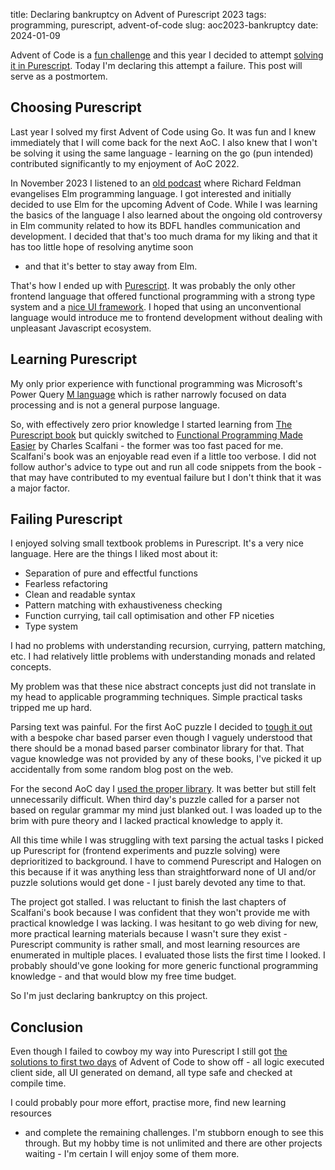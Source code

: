 title: Declaring bankruptcy on Advent of Purescript 2023
tags: programming, purescript, advent-of-code
slug: aoc2023-bankruptcy
date: 2024-01-09

Advent of Code is a [fun challenge] and this year I decided to attempt
[solving it in Purescript][solutions]. Today I'm declaring this attempt a
failure. This post will serve as a postmortem.

[fun challenge]: {filename}/posts/20230309-aoc2022.md
[solutions]: https://sio.github.io/advent-of-code/2023/


## Choosing Purescript

Last year I solved my first Advent of Code using Go. It was fun and I knew
immediately that I will come back for the next AoC. I also knew that I won't
be solving it using the same language - learning on the go (pun intended)
contributed significantly to my enjoyment of AoC 2022.

In November 2023 I listened to an [old podcast] where Richard Feldman
evangelises Elm programming language. I got interested and initially decided
to use Elm for the upcoming Advent of Code. While I was learning the basics of
the language I also learned about the ongoing old controversy in Elm community
related to how its BDFL handles communication and development. I decided that
that's too much drama for my liking and that it has too little hope of
resolving anytime soon
- and that it's better to stay away from Elm.

That's how I ended up with [Purescript]. It was probably the only other
frontend language that offered functional programming with a strong type
system and a [nice UI framework][Halogen]. I hoped that using an
unconventional language would introduce me to frontend development without
dealing with unpleasant Javascript ecosystem.

[old podcast]: https://corecursive.com/teaching-fp-with-richard-feldman/
[Purescript]: https://www.purescript.org/
[Halogen]: https://github.com/purescript-halogen/purescript-halogen


## Learning Purescript

My only prior experience with functional programming was Microsoft's Power
Query [M language]({tag}/m) which is rather narrowly focused on data
processing and is not a general purpose language.

So, with effectively zero prior knowledge I started learning from [The
Purescript book](https://book.purescript.org/) but quickly switched to
[Functional Programming Made Easier](https://leanpub.com/fp-made-easier) by
Charles Scalfani - the former was too fast paced for me.
Scalfani's book was an enjoyable read even if a little too verbose.
I did not follow author's advice to type out and run all code snippets from
the book - that may have contributed to my eventual failure but I don't think
that it was a major factor.


## Failing Purescript

I enjoyed solving small textbook problems in Purescript. It's a very nice
language. Here are the things I liked most about it:

- Separation of pure and effectful functions
- Fearless refactoring
- Clean and readable syntax
- Pattern matching with exhaustiveness checking
- Function currying, tail call optimisation and other FP niceties
- Type system

I had no problems with understanding recursion, currying, pattern matching,
etc. I had relatively little problems with understanding monads and related
concepts.

My problem was that these nice abstract concepts just did not translate in my
head to applicable programming techniques. Simple practical tasks tripped me
up hard.

Parsing text was painful. For the first AoC puzzle I decided to [tough it out]
with a bespoke char based parser even though I vaguely understood that there
should be a monad based parser combinator library for that. That vague
knowledge was not provided by any of these books, I've picked it up
accidentally from some random blog post on the web.

For the second AoC day I [used the proper library]. It was better but still
felt unnecessarily difficult. When third day's puzzle called for a parser not
based on regular grammar my mind just blanked out. I was loaded up to the brim
with pure theory and I lacked practical knowledge to apply it.

All this time while I was struggling with text parsing the actual tasks I
picked up Purescript for (frontend experiments and puzzle solving) were
deprioritized to background. I have to commend Purescript and Halogen on this
because if it was anything less than straightforward none of UI and/or puzzle
solutions would get done - I just barely devoted any time to that.

The project got stalled. I was reluctant to finish the last chapters of
Scalfani's book because I was confident that they won't provide me with
practical knowledge I was lacking. I was hesitant to go web diving for new,
more practical learning materials because I wasn't sure they exist -
Purescript community is rather small, and most learning resources are
enumerated in multiple places. I evaluated those lists the first time I looked.
I probably should've gone looking for more generic functional programming
knowledge - and that would blow my free time budget.

So I'm just declaring bankruptcy on this project.

[tough it out]: https://github.com/sio/advent-of-code/blob/18c766f757eb71af581ffdeabba056586cf1bd3b/aoc2023/src/Day01/Solve.purs#L137-L147
[used the proper library]: https://github.com/sio/advent-of-code/blob/18c766f757eb71af581ffdeabba056586cf1bd3b/aoc2023/src/Day02/Solve.purs#L112-L120


## Conclusion

Even though I failed to cowboy my way into Purescript I still got [the
solutions to first two days][solutions] of Advent of Code to show off -
all logic executed client side, all UI generated on demand, all type safe and
checked at compile time.

I could probably pour more effort, practise more, find new learning resources
- and complete the remaining challenges. I'm stubborn enough to see this through.
But my hobby time is not unlimited and there are other projects waiting -
I'm certain I will enjoy some of them more.
